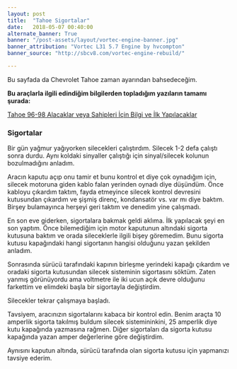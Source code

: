 ```yaml
---
layout: post
title:  "Tahoe Sigortalar"
date:   2018-05-07 00:40:00
alternate_banner: True
banner: "/post-assets/layout/vortec-engine-banner.jpg"
banner_attribution: "Vortec L31 5.7 Engine by hvcompton"
banner_source: "http://sbcv8.com/vortec-engine-rebuild/"

---
```


Bu sayfada da Chevrolet Tahoe zaman ayarından bahsedeceğim.

<!--more-->

**Bu araçlarla ilgili edindiğim bilgilerden topladığım yazıların tamamı şurada:**

[Tahoe 96-98 Alacaklar veya Sahipleri İçin Bilgi ve İlk Yapılacaklar](/miscposts/2018-04-19-tahoe-sahipleri-icin-bilgi.html) 

### Sigortalar

Bir gün yağmur yağıyorken silecekleri çalıştırdım. Silecek 1-2 defa çalıştı sonra durdu.
Aynı koldaki sinyaller çalıştığı için sinyal/silecek kolunun bozulmadığını anladım.

Aracın kaputu açıp onu tamir et bunu kontrol et diye çok oynadığım için, silecek motoruna giden kablo falan yerinden oynadı diye düşündüm.
Önce kabloyu çıkardım taktım, fayda etmeyince silecek kontrol devresini kutusundan çıkardım ve şişmiş direnç, kondansatör vs. var mı diye baktım.
Birşey bulamayınca herşeyi geri taktım ve denedim yine çalışmadı.

En son eve giderken, sigortalara bakmak geldi aklıma. İlk yapılacak şeyi en son yaptım. 
Önce bilemediğim için motor kaputunun altındaki sigorta kutusuna baktım ve orada sileceklerle
ilgili bişey göremedim. Bunu sigorta kutusu kapağındaki hangi sigortanın hangisi olduğunu yazan şekilden anladım. 

Sonrasında sürücü tarafındaki kapının birleşme yerindeki kapağı çıkardım ve oradaki sigorta kutusundan silecek sisteminin
sigortasını söktüm. Zaten yanmış görünüyordu ama voltmetre ile iki ucun açık devre olduğunu farkettim ve elimdeki başla bir sigortayla değiştirdim.

Silecekler tekrar çalışmaya başladı.

Tavsiyem, aracınızın sigortalarını kabaca bir kontrol edin. Benim araçta 10 amperlik sigorta takılmış buldum silecek sistemininkini, 25 amperlik diye
kutu kapağında yazmasına rağmen. Diğer sigortaları da sigorta kutusu kapağında yazan amper değerlerine göre değiştirdim.

Aynısını kaputun altında, sürücü tarafında olan sigorta kutusu için yapmanızı tavsiye ederim.